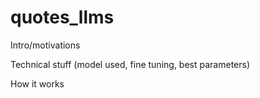 # quotes_llms

Intro/motivations 

Technical stuff (model used, fine tuning, best parameters) 

How it works 

